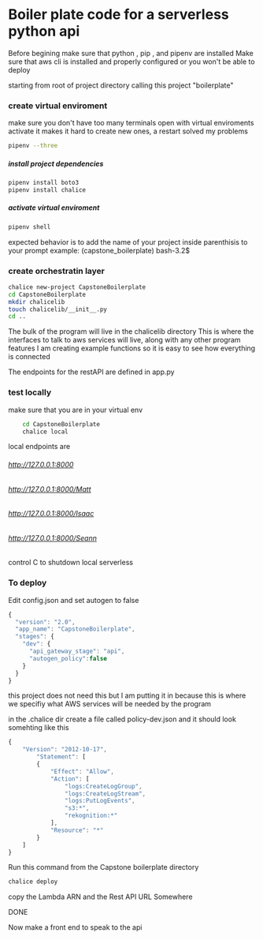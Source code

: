 # Boiler plate code for a serverless python api 

Before begining make sure that python , pip , and pipenv are installed
Make sure that aws cli is installed and properly configured or you won't be able to deploy 

starting from root of project directory calling this project "boilerplate"

### create virtual enviroment 
make sure you don't have too many terminals open with virtual enviroments activate
it makes it hard to create new ones, a restart solved my problems 
```bash
pipenv --three 
```
##### install project dependencies 
```bash
pipenv install boto3
pipenv install chalice 
```
##### activate virtual enviroment 
```bash
pipenv shell
```
expected behavior is to add the name of your project inside parenthisis to your prompt
example: (capstone_boilerplate) bash-3.2$ 

### create orchestratin layer 
```bash
chalice new-project CapstoneBoilerplate
cd CapstoneBoilerplate 
mkdir chalicelib
touch chalicelib/__init__.py
cd ..
```

The bulk of the program will live in the chalicelib directory
This is where the interfaces to talk to aws services will live, along with any other program features
I am creating example functions so it is easy to see how everything is connected

The endpoints for the restAPI are defined in app.py


### test locally 
make sure that you are in your virtual env 
```bash     
    cd CapstoneBoilerplate
    chalice local 
```
local endpoints are 
###### http://127.0.0.1:8000
###### http://127.0.0.1:8000/Matt
###### http://127.0.0.1:8000/Isaac
###### http://127.0.0.1:8000/Seann 

control C to shutdown local serverless

### To deploy 
Edit config.json and set autogen to false
```javascript 
{
  "version": "2.0",
  "app_name": "CapstoneBoilerplate",
  "stages": {
    "dev": {
      "api_gateway_stage": "api",
      "autogen_policy":false
    }
  }
}
```
this project does not need this but I am putting it in because this is where we specifiy what AWS services will be needed by the program

in the .chalice dir create a file called policy-dev.json and it should look somehting like this 
```javascript
{
    "Version": "2012-10-17",
        "Statement": [
        {
            "Effect": "Allow",
            "Action": [
                "logs:CreateLogGroup",
                "logs:CreateLogStream",
                "logs:PutLogEvents",
                "s3:*",
                "rekognition:*"
            ],
            "Resource": "*"
        }
    ]
}
```

Run this command from the Capstone boilerplate directory
```bash
chalice deploy 
```
    
copy the Lambda ARN and the Rest API URL Somewhere 

DONE 

Now make a front end to speak to the api



